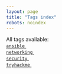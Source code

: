 ```yaml
---
layout: page
title: "Tags index"
robots: noindex
---
```

All tags available: <br> <a href="/tag/ansible"><code class="highligher-rouge"><nobr>ansible</nobr></code>&nbsp;</a><br> <a href="/tag/networking"><code class="highligher-rouge"><nobr>networking</nobr></code>&nbsp;</a><br> <a href="/tag/security"><code class="highligher-rouge"><nobr>security</nobr></code>&nbsp;</a><br> <a href="/tag/tryhackme"><code class="highligher-rouge"><nobr>tryhackme</nobr></code>&nbsp;</a><br>